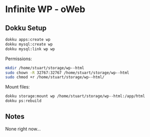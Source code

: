 # Infinite WP - oWeb

## Dokku Setup

```bash
dokku apps:create wp
dokku mysql:create wp
dokku mysql:link wp wp
```

Permissions:

```bash
mkdir /home/stuart/storage/wp--html
sudo chown -R 32767:32767 /home/stuart/storage/wp--html
sudo chmod +r /home/stuart/storage/wp--html/
```

Mount files:

```bash
dokku storage:mount wp /home/stuart/storage/wp--html:/app/html
dokku ps:rebuild
```

## Notes

None right now...
